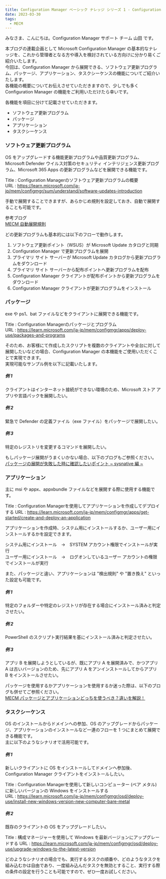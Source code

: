 ```yaml
---
title: Configuration Manager ベーシック ナレッジ シリーズ 1 - Configuration Manager から展開できる機能のご紹介
date: 2023-03-30
tags:
  - MECM
---
```


みなさま、こんにちは。Configuration Manager サポート チーム 山田 です。  
  
本ブログの連載企画として Microsoft Configuration Manager の基本的なナレッジを、これから管理者となる方や導入を検討されている方向けに分かり易くご紹介いたします。  
今回は、Configuration Manager から展開できる、ソフトウェア更新プログラム、パッケージ、アプリケーション、タスクシーケンスの機能についてご紹介いたします。  
各機能の概要についてお伝えさせていただきますので、少しでも多く Configuration Manager の機能をご利用いただけたら幸いです。  
  
各機能を項目に分けて記載させていただきます。  
  
- ソフトウェア更新プログラム  
- パッケージ  
- アプリケーション  
- タスクシーケンス  
  
### ソフトウェア更新プログラム  
OS をアップグレードする機能更新プログラムや品質更新プログラム、Microsoft Defender ウイルス対策のセキュリティ インテリジェンス更新プログラム、Microsoft 365 Apps の更新プログラムなどを展開できる機能です。  
  
Title : Configuration Managerのソフトウェア更新プログラムの概要  
URL : https://learn.microsoft.com/ja-jp/mem/configmgr/sum/understand/software-updates-introduction  
  
手動で展開することできますが、あらかじめ規則を設定しておき、自動で展開することも可能です。  
  
参考ブログ  
[MECM 自動展開規則](https://jpmem.github.io/blog/mecm/20220706_01/)  
  
どの更新プログラムも基本的には以下のフローで動作します。  
  
1. ソフトウェア更新ポイント（WSUS）が Microsoft Update カタログと同期  
2. Configuration Manager で更新プログラムを展開  
3. プライマリ サイト サーバーが Microsoft Update カタログから更新プログラムをダウンロード  
4. プライマリ サイト サーバーから配布ポイントへ更新プログラムを配布  
5. Configuration Manager クライアントが配布ポイントから更新プログラムをダウンロード  
6. Configuration Manager クライアントが更新プログラムをインストール  
  
### パッケージ  
exe や ps1、bat ファイルなどをクライアントに展開できる機能です。  
  
Title : Configuration Managerのパッケージとプログラム  
URL : https://learn.microsoft.com/ja-jp/mem/configmgr/apps/deploy-use/packages-and-programs  
  
そのため、お客様にて作成したスクリプトを複数のクライアントや全台に対して展開したいなどの場合、Configuration Manager の本機能をご使用いただくことで実現できます。  
実現可能なサンプル例を以下に記載いたします。  
  
##### 例 1  
クライアントはインターネット接続ができない環境のため、Microsoft ストア アプリや言語パックを展開したい。  
  
##### 例 2  
緊急で Defender の定義ファイル（exe ファイル）をパッケージで展開したい。  
  
##### 例 3  
特定のレジストリを変更するコマンドを展開したい。  
  
もしパッケージ展開がうまくいかない場合、以下のブログもご参照ください。  
[パッケージの展開が失敗した時に確認したいポイント ~ sysnative 編 ~](https://jpmem.github.io/blog/mecm/20220125_01/)  
  
### アプリケーション  
主に msi や appx、appxbundle ファイルなどを展開する際に使用する機能です。  
  
Title : Configuration Managerを使用してアプリケーションを作成してデプロイする
URL : https://learn.microsoft.com/ja-jp/mem/configmgr/apps/get-started/create-and-deploy-an-application  
  
アプリケーションを作成時、システム用にインストールするか、ユーザー用にインストールするかを設定できます。  
  
システム用にインストール　→　SYSTEM アカウント権限でインストールが実行  
ユーザー用にインストール　→　ログオンしているユーザー アカウントの権限でインストールが実行  
  
また、パッケージと違い、アプリケーションは "検出規則" や "置き換え" といった設定も可能です。  
  
##### 例 1  
特定のフォルダーや特定のレジストリが存在する場合にインストール済みと判定させたい。  
  
##### 例 2   
PowerShell のスクリプト実行結果を基にインストール済みと判定させたい。
  
##### 例 3  
アプリ B を展開しようとしているが、既にアプリ A を展開済みで、かつアプリ A は古いバージョンのため、先にアプリ A をアンインストールしてからアプリ B をインストールさせたい。  
  
パッケージを使用するかアプリケーションを使用するか迷った際は、以下のブログも併せてご参照ください。  
[MECM パッケージとアプリケーションどっちを使うべき？違いを解説！](https://jpmem.github.io/blog/mecm/20220608_02/)  
  
### タスクシーケンス  
OS のインストールからドメインへの参加、OS のアップグレードからパッケージ、アプリケーションのインストールなど一連のフローを 1 つにまとめて展開できる機能です。  
主に以下のようなシナリオで活用可能です。  
  
##### 例 1  
新しいクライアントに OS をインストールしてドメインへ参加後、Configuration Manager クライアントをインストールしたい。  
  
Title : Configuration Managerを使用して新しいコンピューター (ベア メタル) に新しいバージョンの Windows をインストールする  
URL : https://learn.microsoft.com/ja-jp/mem/configmgr/osd/deploy-use/install-new-windows-version-new-computer-bare-metal  
  
##### 例 2  
既存のクライアントの OS をアップグレードしたい。  
  
Title : 構成マネージャーを使用して Windows を最新バージョンにアップグレードする
URL : https://learn.microsoft.com/ja-jp/mem/configmgr/osd/deploy-use/upgrade-windows-to-the-latest-version  
  
どのようなシナリオの場合でも、実行するタスクの順番や、どのようなタスクを組み込むかは自由であり、一度組み込んだタスクを無効とすること、実行する際の条件の設定を行うことも可能ですので、ぜひ一度お試しください。  